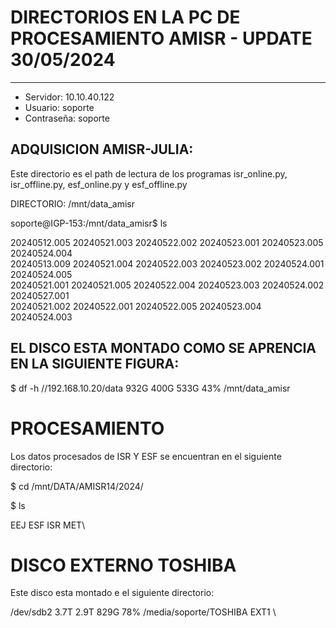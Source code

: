 
# DIRECTORIOS EN LA PC DE PROCESAMIENTO AMISR  - UPDATE 30/05/2024
---

* Servidor: 10.10.40.122
* Usuario: soporte
* Contraseña: soporte


## ADQUISICION AMISR-JULIA:

Este directorio es el path de lectura de los programas  isr_online.py, isr_offline.py, esf_online.py y esf_offline.py

DIRECTORIO: /mnt/data_amisr

soporte@IGP-153:/mnt/data_amisr$ ls

20240512.005  20240521.003  20240522.002  20240523.001  20240523.005  20240524.004\
20240513.009  20240521.004  20240522.003  20240523.002  20240524.001  20240524.005\
20240521.001  20240521.005  20240522.004  20240523.003  20240524.002  20240527.001\
20240521.002  20240522.001  20240522.005  20240523.004  20240524.003


## EL DISCO ESTA MONTADO COMO SE APRENCIA EN LA SIGUIENTE FIGURA:
$ df -h
//192.168.10.20/data  932G  400G  533G  43% /mnt/data_amisr

# PROCESAMIENTO

Los datos procesados de ISR Y ESF se encuentran en el siguiente directorio:

$ cd /mnt/DATA/AMISR14/2024/

$ ls

EEJ  ESF  ISR  MET\

# DISCO EXTERNO TOSHIBA

Este disco esta montado e el siguiente directorio:

/dev/sdb2             3.7T  2.9T  829G  78% /media/soporte/TOSHIBA EXT1 \


